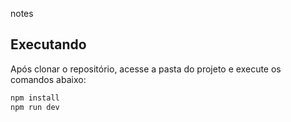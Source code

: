 notes


## Executando

Após clonar o repositório, acesse a pasta do projeto e execute os comandos abaixo:

```sh
npm install
npm run dev
```